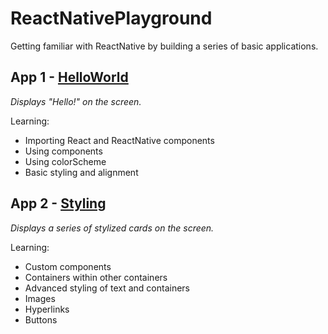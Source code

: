# ReactNativePlayground
Getting familiar with ReactNative by building a series of basic applications.

## App 1 - [HelloWorld](App01.tsx)

*Displays "Hello!" on the screen.*

Learning:
* Importing React and ReactNative components
* Using components
* Using colorScheme
* Basic styling and alignment


## App 2 - [Styling](App02.tsx)
*Displays a series of stylized cards on the screen.*

Learning:
* Custom components
* Containers within other containers
* Advanced styling of text and containers
* Images
* Hyperlinks
* Buttons


